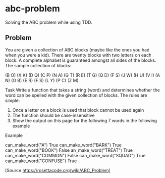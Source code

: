 # abc-problem
Solving the ABC problem while using TDD.
## Problem
You are given a collection of ABC blocks (maybe like the ones you had when you were a kid).
There are twenty blocks with two letters on each block.
A complete alphabet is guaranteed amongst all sides of the blocks.
The sample collection of blocks:

 (B O)
 (X K)
 (D Q)
 (C P)
 (N A)
 (G T)
 (R E)
 (T G)
 (Q D)
 (F S)
 (J W)
 (H U)
 (V I)
 (A N)
 (O B)
 (E R)
 (F S)
 (L Y)
 (P C)
 (Z M)

Task
Write a function that takes a string (word) and determines whether the word can be spelled with the given collection of blocks.
The rules are simple:
   1. Once a letter on a block is used that block cannot be used again
   2. The function should be case-insensitive
   3. Show the output on this page for the following 7 words in the following example

Example

can_make_word("A")
True
can_make_word("BARK")
True
can_make_word("BOOK")
False
an_make_word("TREAT")
True
can_make_word("COMMON")
False
can_make_word("SQUAD")
True
can_make_word("CONFUSE")
True

[Source https://rosettacode.org/wiki/ABC_Problem]

     
